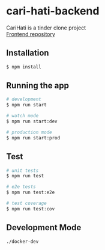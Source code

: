 # cari-hati-backend
CariHati is a tinder clone project  
[Frontend repository](https://github.com/glennprays/cari-hati-ui)

## Installation

```bash
$ npm install
```

## Running the app

```bash
# development
$ npm run start

# watch mode
$ npm run start:dev

# production mode
$ npm run start:prod
```

## Test

```bash
# unit tests
$ npm run test

# e2e tests
$ npm run test:e2e

# test coverage
$ npm run test:cov
```
## Development Mode
```bash
./docker-dev
```
